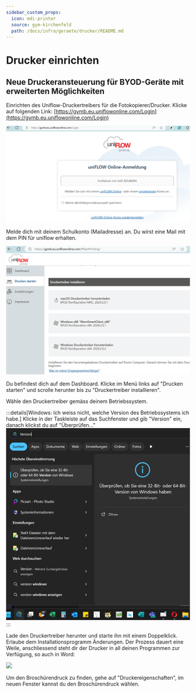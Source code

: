 ```yaml
---
sidebar_custom_props:
  icon: mdi-printer
  source: gym-kirchenfeld
  path: /docs/infra/geraete/drucker/README.md
---
```

# Drucker einrichten

## Neue Druckeransteuerung für BYOD-Geräte mit erweiterten Möglichkeiten

Einrichten des Uniflow-Druckertreibers für die Fotokopierer/Drucker. Klicke auf folgenden Link: [https://gymb.eu.uniflowonline.com/Login](https://gymb.eu.uniflowonline.com/Login)

![](./uniflowkonto.png)

Melde dich mit deinem Schulkonto (Mailadresse) an. Du wirst eine Mail mit dem PIN für uniflow erhalten.

![](.\uniflowdashboard.png)

Du befindest dich auf dem Dashboard. Klicke im Menü links auf "Drucken starten" und scrolle herunter bis zu "Druckertreiber installieren".

Wähle den Druckertreiber gemäss deinem Betriebssystem.

:::details[Windows: Ich weiss nicht, welche Version des Betriebssystems ich habe.]
Klicke in der Taskleiste auf das Suchfenster und gib "Version" ein, danach klickst du auf "Überprüfen..."
![Win-Version --width=600px](./WinVersionPruefen.png)
:::

Lade den Druckertreiber herunter und starte ihn mit einem Doppelklick. Erlaube dem Installationsprogramm Änderungen. Der Prozess dauert eine Weile, anschliessend steht dir der Drucker in all deinen Programmen zur Verfügung, so auch in Word:

![](./uniflowbroschürendruck.png)

Um den Broschürendruck zu finden, gehe auf "Druckereigenschaften", im neuen Fenster kannst  du den Broschürendruck wählen.

